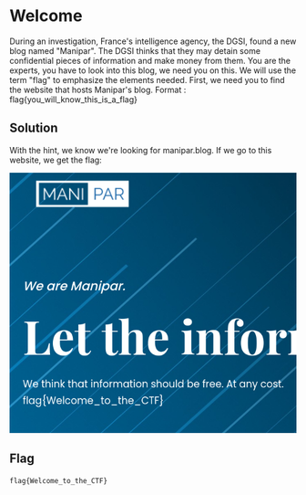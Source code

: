 # Welcome

During an investigation, France's intelligence agency, the DGSI, found a new blog named "Manipar". The DGSI thinks that they may detain some confidential pieces of information and make money from them. You are the experts, you have to look into this blog, we need you on this. We will use the term "flag" to emphasize the elements needed. First, we need you to find the website that hosts Manipar's blog. Format : flag{you_will_know_this_is_a_flag}

## Solution

With the hint, we know we're looking for manipar.blog. If we go to this website, we get the flag:

![image-20211204235603319](img/image-20211204235603319.png)

## Flag

```
flag{Welcome_to_the_CTF}
```

